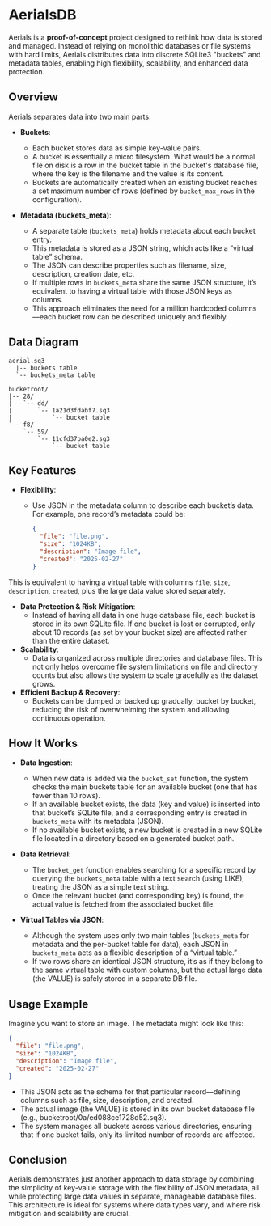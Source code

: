 # AerialsDB

Aerials is a **proof-of-concept** project designed to rethink how data is
stored and managed.  Instead of relying on monolithic databases or file
systems with hard limits, Aerials distributes data into discrete SQLite3
"buckets" and metadata tables, enabling high flexibility, scalability,
and enhanced data protection.

## Overview

Aerials separates data into two main parts:

- **Buckets**:
  - Each bucket stores data as simple key-value pairs.
  -	A bucket is essentially a micro filesystem.  What would be a normal file
  on disk is a row in the bucket table in the bucket's database file,
  where the key is the filename and the value is its content.
  - Buckets are automatically created when an existing bucket reaches a
  set maximum number of rows (defined by `bucket_max_rows` in the
  configuration).

- **Metadata (buckets_meta)**:
  - A separate table (`buckets_meta`) holds metadata about each bucket
  entry.
  - This metadata is stored as a JSON string, which acts like a “virtual
  table” schema.
  - The JSON can describe properties such as filename, size,
  description, creation date, etc.
  - If multiple rows in `buckets_meta` share the same JSON structure,
  it’s equivalent to having a virtual table with those JSON keys as
  columns.
  - This approach eliminates the need for a million hardcoded
  columns—each bucket row can be described uniquely and flexibly.

## Data Diagram

```
aerial.sq3
  |-- buckets table
  `-- buckets_meta table

bucketroot/
|-- 28/
|   `-- dd/
|       `-- 1a21d3fdabf7.sq3
|           `-- bucket table
`-- f8/
    `-- 59/
        `-- 11cfd37ba0e2.sq3
            `-- bucket table
```

## Key Features

- **Flexibility**:
  - Use JSON in the metadata column to describe each bucket’s data.  For
  example, one record’s metadata could be:

    ```json
    {
      "file": "file.png",
      "size": "1024KB",
      "description": "Image file",
      "created": "2025-02-27"
    }
    ```

This is equivalent to having a virtual table with columns `file`,
`size`, `description`, `created`, plus the large data value stored
separately.

- **Data Protection & Risk Mitigation**:
  - Instead of having all data in one huge database file, each bucket is
  stored in its own SQLite file.  If one bucket is lost or corrupted,
  only about 10 records (as set by your bucket size) are affected rather
  than the entire dataset.
- **Scalability**:
  - Data is organized across multiple directories and database files.
  This not only helps overcome file system limitations on file and
  directory counts but also allows the system to scale gracefully as the
  dataset grows.
- **Efficient Backup & Recovery**:
  - Buckets can be dumped or backed up gradually, bucket by bucket,
  reducing the risk of overwhelming the system and allowing continuous
  operation.

## How It Works

- **Data Ingestion**:
  - When new data is added via the `bucket_set` function, the system
  checks the main buckets table for an available bucket (one that has
  fewer than 10 rows).
  - If an available bucket exists, the data (key and value) is inserted
  into that bucket’s SQLite file, and a corresponding entry is created
  in `buckets_meta` with its metadata (JSON).
  - If no available bucket exists, a new bucket is created in a new
  SQLite file located in a directory based on a generated bucket path.

- **Data Retrieval**:
  - The `bucket_get` function enables searching for a specific record by
  querying the `buckets_meta` table with a text search (using LIKE),
  treating the JSON as a simple text string.
  - Once the relevant bucket (and corresponding key) is found, the
  actual value is fetched from the associated bucket file.

- **Virtual Tables via JSON**:
  - Although the system uses only two main tables (`buckets_meta` for
  metadata and the per-bucket table for data), each JSON in
  `buckets_meta` acts as a flexible description of a “virtual table.”
  - If two rows share an identical JSON structure, it’s as if they
  belong to the same virtual table with custom columns, but the actual
  large data (the VALUE) is safely stored in a separate DB file.


## Usage Example

Imagine you want to store an image. The metadata might look like this:

```json
{
  "file": "file.png",
  "size": "1024KB",
  "description": "Image file",
  "created": "2025-02-27"
}
```

- This JSON acts as the schema for that particular record—defining
columns such as file, size, description, and created.
- The actual image (the VALUE) is stored in its own bucket database file
(e.g., bucketroot/0a/ed088ce1728d52.sq3).
- The system manages all buckets across various directories, ensuring
that if one bucket fails, only its limited number of records are affected.

## Conclusion

Aerials demonstrates just another approach to data storage by combining the
simplicity of key-value storage with the flexibility of JSON metadata,
all while protecting large data values in separate, manageable database
files.  This architecture is ideal for systems where data types vary,
and where risk mitigation and scalability are crucial.
